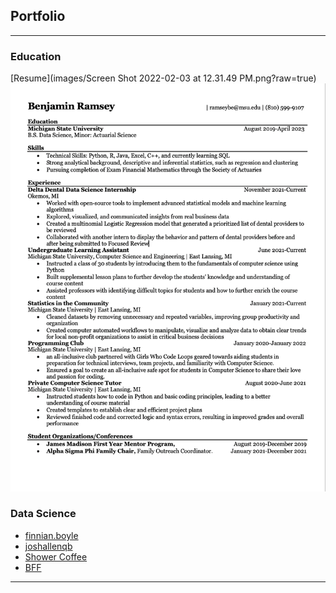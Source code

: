 ## Portfolio

---

### Education 

[Resume](images/Screen Shot 2022-02-03 at 12.31.49 PM.png?raw=true)
<img src="images/Screen Shot 2022-02-03 at 12.31.49 PM.png?raw=true"/>

<!-- ---
[Project 2 Title](/pdf/sample_presentation.pdf)
<img src="images/dummy_thumbnail.jpg?raw=true"/>

---
[Project 3 Title](http://example.com/)
<img src="images/dummy_thumbnail.jpg?raw=true"/>

---
 -->
### Data Science

- [finnian.boyle](https://www.instagram.com/finnian.boyle/)
- [joshallenqb](https://www.instagram.com/joshallenqb/)
- [Shower Coffee](images/IMG_0181.png?raw=true)
- [BFF](images/IMG_7532.png?raw=true)
<!-- - [Project 5 Title](http://example.com/) -->

---





